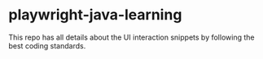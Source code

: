 # playwright-java-learning
This repo has all details about the UI interaction snippets by following the best coding standards.
